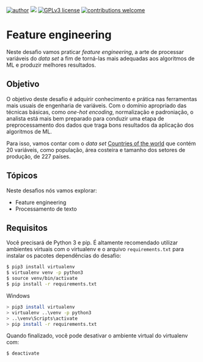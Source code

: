 [![author](https://img.shields.io/badge/author-Eduardo%20Almeida-red.svg)](https://www.linkedin.com/in/eduardo-almeida-814a676a/) [![](https://img.shields.io/badge/python-3.7+-blue.svg)](https://www.python.org/downloads/release/python-365/) [![GPLv3 license](https://img.shields.io/badge/License-GPLv3-blue.svg)](http://perso.crans.org/besson/LICENSE.html) [![contributions welcome](https://img.shields.io/badge/contributions-welcome-brightgreen.svg?style=flat)](https://github.com/karinnecristina/Data-Science)

# Feature engineering

Neste desafio vamos praticar _feature engineering_, a arte de processar
variáveis do _data set_ a fim de torná-las mais adequadas aos algoritmos
de ML e produzir melhores resultados.

## Objetivo

O objetivo deste desafio é adquirir conhecimento e prática nas ferramentas
mais usuais de engenharia de variáveis. Com o domínio apropriado das
técnicas básicas, como _one-hot encoding_, normalização e padroniação,
o analista está mais bem preparado para conduzir uma etapa de preprocessamento
dos dados que traga bons resultados da aplicação dos algoritmos de ML.

Para isso, vamos contar com o _data set_ [Countries of the world](https://www.kaggle.com/fernandol/countries-of-the-world)
que contém 20 variáveis, como população, área costeira e tamanho dos setores de produção, de 227 países.

## Tópicos

Neste desafios nós vamos explorar:

* Feature engineering
* Processamento de texto

## Requisitos

Você precisará de Python 3 e pip. É altamente recomendado utilizar ambientes virtuais
com o virtualenv e o arquivo `requirements.txt` para instalar os pacotes dependências
do desafio:

```bash
$ pip3 install virtualenv
$ virtualenv venv -p python3
$ source venv/bin/activate
$ pip install -r requirements.txt
```

Windows

```bash
> pip3 install virtualenv
> virtualenv ..\venv -p python3
> ..\venv\Scripts\activate
> pip install -r requirements.txt
```

Quando finalizado, você pode desativar o ambiente virtual do virtualenv com:

```bash
$ deactivate
```
